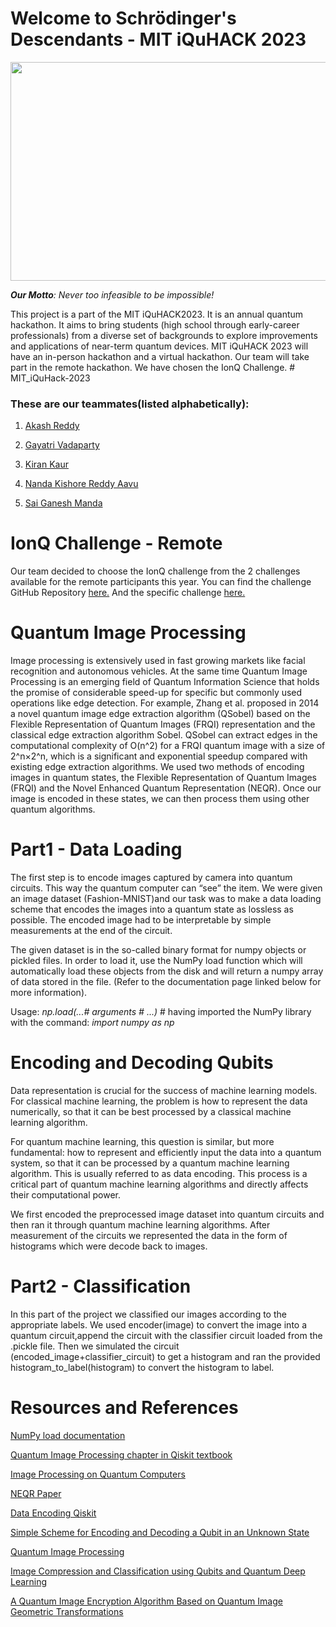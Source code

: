 <b><h1>Welcome to Schrödinger's Descendants - MIT iQuHACK 2023</h1></b>

<img src="C:/Users/DEEP SINGH/Pictures/MIT.png" width="1000" height="350"/>



<i><b>Our Motto</b>: Never too infeasible to be impossible!</i>

This project is a part of the MIT iQuHACK2023. It is an annual quantum hackathon. It aims to bring students (high school through early-career professionals) from a diverse set of backgrounds to explore improvements and applications of near-term quantum devices. MIT iQuHACK 2023 will have an in-person hackathon and a virtual hackathon. Our team will take part in the remote hackathon. We have chosen the IonQ Challenge. # MIT_iQuHack-2023



<h3>These are our teammates(listed alphabetically):</h3>

1. [Akash Reddy](https://github.com/Akash6300)

2. [Gayatri Vadaparty](https://github.com/GayatriVadaparty)

3. [Kiran Kaur](https://github.com/KyranKaur)

4. [Nanda Kishore Reddy Aavu](https://github.com/nandakishore1807/)

5. [Sai Ganesh Manda](https://github.com/mvsg2)

<h1>IonQ Challenge - Remote</h1>

Our team decided to choose the IonQ challenge from the 2 challenges available for the remote participants this year. You can find the challenge GitHub Repository [here.](https://github.com/iQuHACK/2023_IonQ_Remote) And the specific challenge [here.](https://github.com/iQuHACK/2023_IonQ_Remote/blob/main/MIT%20iQuHACK%20remote%20challenge%20.docx)

<h1>Quantum Image Processing</h1>

Image processing is extensively used in fast growing markets like facial recognition and autonomous vehicles. At the same time Quantum Image Processing is an emerging field of Quantum Information Science that holds the promise of considerable speed-up for specific but commonly used operations like edge detection. For example, Zhang et al. proposed in 2014 a novel quantum image edge extraction algorithm (QSobel) based on the Flexible Representation of Quantum Images (FRQI) representation and the classical edge extraction algorithm Sobel. QSobel can extract edges in the computational complexity of O(n^2) for a FRQI quantum image with a size of  2^n×2^n, which is a significant and exponential speedup compared with existing edge extraction algorithms. We used two methods of encoding images in quantum states, the Flexible Representation of Quantum Images (FRQI) and the Novel Enhanced Quantum Representation (NEQR). Once our image is encoded in these states, we can then process them using other quantum algorithms.

<h1>Part1 - Data Loading</h1>


The first step is to encode images captured by camera into quantum circuits. This way the quantum computer can “see” the item. We were given an image dataset (Fashion-MNIST)and our task was to make a data loading scheme that encodes the images into a quantum state as lossless as possible. The encoded image had to be interpretable by simple measurements at the end of the circuit. 

The given dataset is in the so-called binary format for numpy objects or pickled files. In order to load it, use the NumPy load function which will automatically load these objects from the disk and will return a numpy array of data stored in the file. (Refer to the documentation page linked below for more information).

Usage:  *np.load(...# arguments # ...)*    # having imported the NumPy library with the command: _import numpy as np_


<h1>Encoding and Decoding Qubits</h1>

Data representation is crucial for the success of machine learning models. For classical machine learning, the problem is how to represent the data numerically, so that it can be best processed by a classical machine learning algorithm.

For quantum machine learning, this question is similar, but more fundamental: how to represent and efficiently input the data into a quantum system, so that it can be processed by a quantum machine learning algorithm. This is usually referred to as data encoding. This process is a critical part of quantum machine learning algorithms and directly affects their computational power.

We first encoded the preprocessed image dataset into quantum circuits and then ran it through quantum machine learning algorithms. After measurement of the circuits we represented the data in the form of histograms which were decode back to images.

<h1>Part2 - Classification</h1>

In this part of the project we classified our images according to the appropriate labels. We used encoder(image) to convert the image into a quantum circuit,append the circuit with the classifier circuit loaded from the .pickle file. Then we simulated the circuit (encoded_image+classifier_circuit) to get a histogram and ran the provided histogram_to_label(histogram) to convert the histogram to label.

<h1><b>Resources and References</b></h1>

[NumPy load documentation](https://numpy.org/doc/stable/reference/generated/numpy.load.html)

[Quantum Image Processing chapter in Qiskit textbook](https://qiskit.org/textbook/ch-applications/image-processing-frqi-neqr.html)

[Image Processing on Quantum Computers](https://paperswithcode.com/paper/image-processing-in-quantum-computers/review/)

[NEQR Paper](https://www.researchgate.net/publication/257641933_NEQR_A_novel_enhanced_quantum_representation_of_digital_images#pf10)

[Data Encoding Qiskit](https://learn.qiskit.org/course/machine-learning/data-encoding)

[Simple Scheme for Encoding and Decoding a Qubit in an Unknown State](https://www.nature.com/articles/srep08975)

[Quantum Image Processing](https://arxiv.org/ftp/arxiv/papers/2002/2002.04394.pdf)

[Image Compression and Classification using Qubits and Quantum Deep Learning](https://docs.google.com/document/d/125NR-4mMqrQg4Q_p09pxOP91K8kcQAs_SRR0YeSR1M8/edit)

[A Quantum Image Encryption Algorithm Based on Quantum Image Geometric Transformations](https://docs.google.com/document/d/1jDr47urVEKvUAX0gAKCfhUjR3tRtDZIxw3WdoilN4JY/edit)
